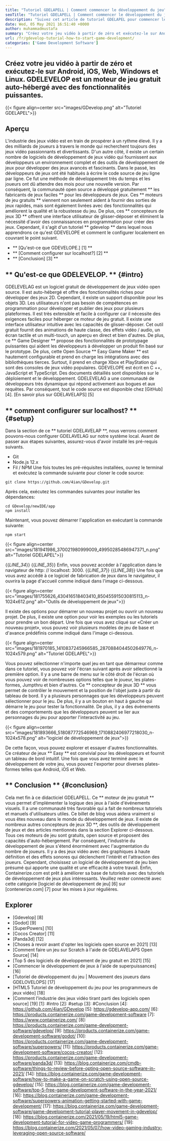 ```yaml
---
title: "Tutoriel GDELAPELL | Comment commencer le développement du jeu" 
seoTitle: "Tutoriel GDELAPELL | Comment commencer le développement du jeu" 
description: "Suivez cet article de tutoriel GDELAPEL pour commencer le développement de jeux vidéo. GDEVELOPE est auto-hébergé et ne nécessite aucune compétence en programmation pour commencer." 
date: Wed, 05 May 2021 16:51:40 +0000
author: muhammadmustafa
summary: "Créez votre jeu vidéo à partir de zéro et exécutez-le sur Android, iOS, Web, Windows et Linux. GDELEVELOP est un moteur de jeu gratuit auto-hébergé avec des fonctionnalités puissantes." 
url: /fr/gdevelop-tutorial-how-to-start-game-development/
categories: ['Game Development Software']
---
```


## Créez votre jeu vidéo à partir de zéro et exécutez-le sur Android, iOS, Web, Windows et Linux. GDELEVELOP est un moteur de jeu gratuit auto-hébergé avec des fonctionnalités puissantes.

{{< figure align=center src="images/GDevelop.png" alt="Tutoriel GDELAPEL">}}


## Aperçu
L'industrie des jeux vidéo est en train de prospérer à un rythme élevé. Il y a des milliards de joueurs à travers le monde qui recherchent toujours des jeux vidéo passionnants et divertissants. D'un autre côté, il existe un certain nombre de logiciels de développement de jeux vidéo qui fournissent aux développeurs un environnement complet et des outils de développement de jeux pour développer des jeux avancés et fascinants. Dans le passé, les développeurs de jeux ont été habitués à écrire le code source de jeu ligne par ligne. Ce fut une méthode de développement très du temps et les joueurs ont dû attendre des mois pour une nouvelle version. Par conséquent, la communauté open source a développé gratuitement ** les fabricants de jeux faciles ** pour les développeurs de jeux.
Ces ** moteurs de jeu gratuits ** viennent non seulement aident à fournir des sorties de jeux rapides, mais sont également livrées avec des fonctionnalités qui améliorent la qualité et la robustesse du jeu. De plus, ces ** concepteurs de jeux 3D ** offrent une interface utilisateur de glisser-déposer et éliminent la nécessité d'avoir des connaissances en programmation pour créer des jeux. Cependant, il s'agit d'un tutoriel ** gdevelop ** dans lequel nous apprendrons ce qu'est GDEVELOPE et comment le configurer localement en couvrant le point suivant.
  * ** [Qu'est-ce que GDEVELOPE.] [1] **
  * ** [Comment configurer sur localhost?] [2] **
  * ** [Conclusion] [3] **

## ** Qu'est-ce que GDELEVELOP. ** {#intro}
GDELEVELAG est un logiciel gratuit de développement de jeux vidéo open source. Il est auto-hébergé et offre des fonctionnalités riches pour développer des jeux 2D. Cependant, il existe un support disponible pour les objets 3D. Les utilisateurs n'ont pas besoin de compétences en programmation pour développer et publier des jeux pour plusieurs plateformes. Il est très extensible et facile à configurer car il nécessite des exigences faciles pour héberger ce moteur de jeu gratuit. Il existe une interface utilisateur intuitive avec les capacités de glisser-déposer. Cet outil gratuit fournit des animations de haute classe, des effets vidéo / audio, un écran tactile et un multi-touch, un aperçu en direct et bien d'autres. De plus, ce ** Game Designer ** propose des fonctionnalités de prototypage puissantes qui aident les développeurs à développer un produit fin basé sur le prototype.
De plus, cette Open Source ** Easy Game Maker ** est hautement configurable et prend en charge les intégrations avec des bibliothèques tierces. Surtout, il prend en charge Xbox et PlayStation qui sont des consoles de jeux vidéo populaires. GDEVELOPE est écrit en C ++, JavaScript et TypeScript. Des documents détaillés sont disponibles sur le déploiement et le développement. GDELEVELAG a une communauté de développeurs très dynamique qui répond activement aux bogues et aux requêtes. Par conséquent, tout le code source est disponible chez [GitHub] [4].
[En savoir plus sur GDELAVELAPS] [5]

## ** comment configurer sur localhost? ** {#setup}
Dans la section de ce ** tutoriel GDELAVELAP **, nous verrons comment pouvons-nous configurer GDELAVELAG sur notre système local. Avant de passer aux étapes suivantes, assurez-vous d'avoir installé les pré-requis suivants.
  * Git
  * Node.js 12.x
  * Fil / NPM
Une fois toutes les pré-réquisites installées, ouvrez le terminal et exécutez la commande suivante pour cloner le code source:
```
git clone https://github.com/4ian/GDevelop.git
```
Après cela, exécutez les commandes suivantes pour installer les dépendances:
```
cd GDevelop/newIDE/app
npm install
```
Maintenant, vous pouvez démarrer l'application en exécutant la commande suivante:
```
npm start
```

{{< figure align=center src="images/181941986_370021980999009_49950285486947371_n.png" alt="Tutoriel GDELAPEL">}}

{{_LINE_34_}}
{{_LINE_35_}}
    Enfin, vous pouvez accéder à l'application dans le navigateur de http: // localhost: 3000.
{{_LINE_37_}}
{{_LINE_38_}}
Une fois que vous avez accédé à ce logiciel de fabrication de jeux dans le navigateur, il ouvrira la page d'accueil comme indiqué dans l'image ci-dessous.

{{< figure align=center src="images/181755626_430416518403410_850455915030815113_n-1024x612.png" alt="Outils de développement de jeux">}}

Il existe des options pour démarrer un nouveau projet ou ouvrir un nouveau projet. De plus, il existe une option pour voir les exemples ou les tutoriels pour prendre un bon départ.
Une fois que vous avez cliqué sur «Créer un nouveau projet», vous pouvez voir plusieurs modèles de jeu de base et d'avance prédéfinis comme indiqué dans l'image ci-dessous.

{{< figure align=center src="images/181970185_1410837245966585_2870884044502649776_n-1024x579.png" alt="Tutoriel GDELAPEL">}}

Vous pouvez sélectionner n'importe quel jeu en tant que démarreur comme dans ce tutoriel, vous pouvez voir l'écran suivant après avoir sélectionné la première option. Il y a une barre de menu sur le côté droit de l'écran où vous pouvez voir de nombreuses options telles que le joueur, les plates-formes, Jumpthru et bien d'autres. Ce ** concepteur de jeux 3D ** vous permet de contrôler le mouvement et la position de l'objet juste à partir du tableau de bord. Il y a plusieurs personnages que les développeurs peuvent sélectionner pour le jeu. De plus, il y a un bouton en haut à gauche qui démarre le jeu pour tester la fonctionnalité. De plus, il y a des événements et des comportements que les développeurs peuvent se lier aux personnages du jeu pour apporter l'interactivité au jeu.

{{< figure align=center src="images/181893666_518087772546969_1710882406977218030_n-1024x578.png" alt="logiciel de développement de jeux">}}

De cette façon, vous pouvez explorer et essayer d'autres fonctionnalités. Ce créateur de jeux ** Easy ** est convivial pour les développeurs et fournit un tableau de bord intuitif. Une fois que vous avez terminé avec le développement de votre jeu, vous pouvez l'exporter pour diverses plates-formes telles que Android, iOS et Web.

## ** Conclusion ** {#conclusion}
Cela met fin à ce didacticiel GDELAPELL. Ce ** moteur de jeu gratuit ** vous permet d'implémenter la logique des jeux à l'aide d'événements visuels. Il a une communauté très favorable qui a fait de nombreux tutoriels et manuels d'utilisateurs utiles. Ce billet de blog vous aidera vraiment si vous êtes nouveau dans le monde du développement de jeux. Il existe de nombreux autres concepteurs de jeux 3D **, des outils de développement de jeux et des articles mentionnés dans la section Explorer ci-dessous. Tous ces moteurs de jeu sont gratuits, open source et proposent des capacités d'auto-hébergement. Par conséquent, l'industrie du développement de jeux s'étend énormément avec l'augmentation du nombre de joueurs. Il y a des jeux vidéo avec des graphiques à haute définition et des effets sonores qui déclenchent l'intérêt et l'attraction des joueurs. Cependant, choisissez un logiciel de développement de jeu bien présumé qui apporte une qualité et une efficacité à votre travail.
Enfin, Containerize.com est prêt à améliorer sa base de tutoriels avec des tutoriels de développement de jeux plus intéressants. Veuillez rester connecté avec cette catégorie [logiciel de développement de jeu] [6] sur [contenerize.com] [7] pour les mises à jour régulières.

## Explorer
  * [Gdevelop] [8]
  * [Godot] [9]
  * [SuperPowers] [10]
  * [Cocos Creator] [11]
  * [Panda3d] [12]
  * [Choses à revoir avant d'opter les logiciels open source en 2021] [13]
  * [Comment faire un jeu sur Scratch à l'aide de GDELAVELAPS Open Source] [14]
  * [Top 5 des logiciels de développement de jeu gratuit en 2021] [15]
  * [Commencer le développement de jeux à l'aide de superpuissances] [16]
  * [Tutoriel de développement du jeu | Mouvement des joueurs dans GDELOVELOPS] [17]
  * [HTML5 Tutoriel de développement du jeu pour les programmeurs de jeux vidéo] [18]
  * [Comment l'industrie des jeux vidéo tirant parti des logiciels open source] [19]
[1]: #intro
[2]: #setup
[3]: #Conclusion
[4]: https://github.com/4ian/GDevelop
[5]: https://gdevelop-app.com/
[6]: https://products.containerize.com/game-development-software
[7]: https://www.containerize.com/
[8]: https://products.containerize.com/game-development-software/gdevelop/
[9]: https://products.containerize.com/game-development-software/godot/
[10]: https://products.containerize.com/game-development-software/superpowers/
[11]: https://products.containerize.com/game-development-software/cocos-creator/
[12]: https://products.containerize.com/game-development-software/panda3d/
[13]: https://blog.containerize.com/cmdb-software/things-to-review-before-opting-open-source-software-in-2021/
[14]: https://blog.containerize.com/game-development-software/how-to-make-a-game-on-scratch-using-open-source-gdevelop/
[15]: https://blog.containerize.com/game-development-software/top-5-free-game-development-software-in-the-year-2021/
[16]: https://blog.containerize.com/game-development-software/superpowers-animation-getting-started-with-game-development/
[17]: https://blog.containerize.com/game-development-software/game-development-tutorial-player-movement-in-gdevelop/
[18]: https://blog.containerize.com/2021/05/19/html5-game-development-tutorial-for-video-game-programmers/
[19]: https://blog.containerize.com/2021/05/07/how-video-gaming-industry-leveraging-open-source-software/
